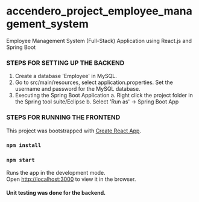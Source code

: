 # accendero_project_employee_management_system
Employee Management System (Full-Stack) Application using React.js and Spring Boot



### STEPS FOR SETTING UP THE BACKEND

1. Create a database 'Employee' in MySQL.
2. Go to src/main/resources, select application.properties. Set the username and password for the MySQL database.
3. Executing the Spring Boot Application
  a. Right click the project folder in the Spring tool suite/Eclipse
  b. Select 'Run as' -> Spring Boot App
  
  
### STEPS FOR RUNNING THE FRONTEND

This project was bootstrapped with [Create React App](https://github.com/facebook/create-react-app).

### `npm install`

### `npm start`

Runs the app in the development mode.\
Open [http://localhost:3000](http://localhost:3000) to view it in the browser.


#### Unit testing was done for the backend.
